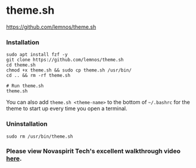 # theme.sh
https://github.com/lemnos/theme.sh

### Installation
```
sudo apt install fzf -y
git clone https://github.com/lemnos/theme.sh
cd theme.sh
chmod +x theme.sh && sudo cp theme.sh /usr/bin/
cd .. && rm -rf theme.sh

# Run theme.sh
theme.sh
```

You can also add ```theme.sh <theme-name>``` to the bottom of ```~/.bashrc``` for the theme to start up every time you open a terminal.

### Uninstallation
```sudo rm /usr/bin/theme.sh```

### Please view Novaspirit Tech's excellent walkthrough video [here](https://www.youtube.com/watch?v=6A__Ptqaca0). 
